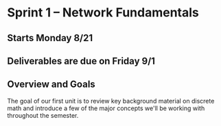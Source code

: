 # Sprint 1 &ndash; Network Fundamentals

## Starts Monday 8/21
## Deliverables are due on Friday 9/1

## Overview and Goals

The goal of our first unit is to review key background material on discrete math and introduce a few of the major concepts we'll be working with throughout the semester.

